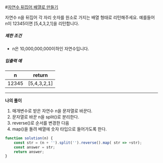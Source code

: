 #[자연수 뒤집어 배열로 만들기](https://programmers.co.kr/learn/courses/30/lessons/12932)

자연수 n을 뒤집어 각 자리 숫자를 원소로 가지는 배열 형태로 리턴해주세요. 예를들어 n이 12345이면 [5,4,3,2,1]을 리턴합니다.

##### 제한 조건

- n은 10,000,000,000이하인 자연수입니다.

##### 입출력 예

| n     | return      |
| ----- | ----------- |
| 12345 | [5,4,3,2,1] |



---

**나의 풀이**

1. 매개변수로 받은 자연수 n을 문자열로 바꾼다.
2. 문자열로 바꾼 n을 split()로 분리한다.
3. reverse()로 순서를 변경한 다음
4. map()을 돌려 배열에 숫자 타입으로 들어가도록 한다.



```javascript
function solution(n) {
    const str = (n + '').split('').reverse().map( str => +str);
    const answer = str;
    return answer;
}
```

